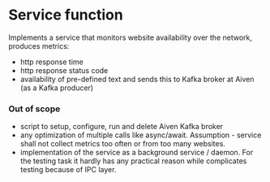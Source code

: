 # Service function
Implements a service that monitors website availability over the network, produces metrics:
- http response time
- http response status code
- availability of pre-defined text
and sends this to Kafka broker at Aiven (as a Kafka producer)

### Out of scope
- script to setup, configure, run and delete Aiven Kafka broker
- any optimization of multiple calls like async/await. Assumption - service shall
not collect metrics too often or from too many websites.
- implementation of the service as a background service / daemon. For the testing task
it hardly has any practical reason while complicates testing because of IPC layer.
